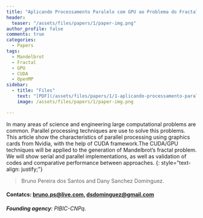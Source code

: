 ```yaml
---
title: "Aplicando Processamento Paralelo com GPU ao Problema do Fractal de Mandelbrot"
header:
  teaser: "/assets/files/papers/1/paper-img.png"
author_profile: false
comments: true
categories:
  - Papers
tags:
  - Mandelbrot
  - Fractal
  - GPU
  - CUDA
  - OpenMP
sidebar:
  - title: "Files"
    text: "[PDF](/assets/files/papers/1/1-aplicando-processamento-paralelo-com-gpu-ao-problema-do-fractal-de-mandelbrot.pdf){: .btn .btn--success}{: target=\"_blank\"} [Talk PDF](/assets/files/papers/1/1-aplicando-processamento-paralelo-com-gpu-ao-problema-do-fractal-de-mandelbrot-apresentacao.pdf){: .btn .btn--info}{: target=\"_blank\"}"
    image: /assets/files/papers/1/paper-img.png

---
```


In many areas of science and engineering large computational problems are common. Parallel processing techniques are use to solve this problems. This article show the characteristics of parallel processing using graphics cards from Nvidia, with the help of CUDA framework.The CUDA/GPU techniques will be applied to the generation of Mandelbrot’s fractal problem. We will show serial and parallel implementations, as well as validation of codes and comparative performance between approaches.
{: style="text-align: justify;"}

> Bruno Pereira dos Santos and Dany Sanchez Dominguez.
#### Contatcs: bruno.ps@live.com, dsdominguez@gmail.com
###### **Founding agency**: PIBIC-CNPq.